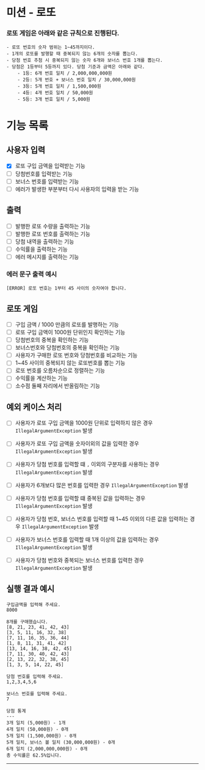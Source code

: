 # 미션 - 로또 
### 로또 게임은 아래와 같은 규칙으로 진행된다.
```
- 로또 번호의 숫자 범위는 1~45까지이다.
- 1개의 로또를 발행할 때 중복되지 않는 6개의 숫자를 뽑는다.
- 당첨 번호 추첨 시 중복되지 않는 숫자 6개와 보너스 번호 1개를 뽑는다.
- 당첨은 1등부터 5등까지 있다. 당첨 기준과 금액은 아래와 같다.
    - 1등: 6개 번호 일치 / 2,000,000,000원
    - 2등: 5개 번호 + 보너스 번호 일치 / 30,000,000원
    - 3등: 5개 번호 일치 / 1,500,000원
    - 4등: 4개 번호 일치 / 50,000원
    - 5등: 3개 번호 일치 / 5,000원
```
# 기능 목록

## 사용자 입력
- [x] 로또 구입 금액을 입력받는 기능
- [ ] 당첨번호를 입력받는 기능
- [ ] 보너스 번호를 입력받는 기능
- [ ] 에러가 발생한 부분부터 다시 사용자의 입력을 받는 기능

## 출력
- [ ] 발행한 로또 수량을 출력하는 기능
- [ ] 발행한 로또 번호를 출력하는 기능
- [ ] 당첨 내역을 출력하는 기능
- [ ] 수익률을 출력하는 기능
- [ ] 에러 메시지를 출력하는 기능

### 에러 문구 출력 예시
```
[ERROR] 로또 번호는 1부터 45 사이의 숫자여야 합니다. 
```

## 로또 게임

- [ ] 구입 금액 / 1000 만큼의 로또를 발행하는 기능
- [ ] 로또 구입 금액이 1000원 단위인지 확인하는 기능
- [ ] 당첨번호의 중복을 확인하는 기능
- [ ] 보너스번호와 당첨번호의 중복을 확인하는 기능
- [ ] 사용자가 구매한 로또 번호와 당첨번호를 비교하는 기능
- [ ] 1~45 사이의 중복되지 않는 로또번호를 뽑는 기능
- [ ] 로또 번호를 오름차순으로 정렬하는 기능
- [ ] 수익률을 계산하는 기능
- [ ] 소수점 둘째 자리에서 반올림하는 기능

## 예외 케이스 처리
- [ ] 사용자가 로또 구입 금액을 1000원 단위로 입력하지 않은 경우 `IllegalArgumentException` 발생
- [ ] 사용자가 로또 구입 금액을 숫자이외의 값을 입력한 경우 `IllegalArgumentException` 발생
- [ ] 사용자가 당첨 번호를 입력할 떄 `,` 이외의 구분자를 사용하는 경우 `IllegalArgumentException` 발생
- [ ] 사용자가 6개보다 많은 번호를 입력한 경우 `IllegalArgumentException` 발생
- [ ] 사용자가 당첨 번호를 입력할 떄 중복된 값을 입력하는 경우 `IllegalArgumentException` 발생
- [ ] 사용자가 당첨 번호, 보너스 번호를 입력할 때 1~45 이외의 다른 값을 입력하는 경우 `IllegalArgumentException` 발생
- [ ] 사용자가 보너스 번호를 입력할 때 1개 이상의 값을 입력하는 경우 `IllegalArgumentException` 발생
- [ ] 사용자가 당첨 번호와 중복되는 보너스 번호를 입력한 경우 `IllegalArgumentException` 발생


## 실행 결과 예시

```
구입금액을 입력해 주세요.
8000

8개를 구매했습니다.
[8, 21, 23, 41, 42, 43] 
[3, 5, 11, 16, 32, 38] 
[7, 11, 16, 35, 36, 44] 
[1, 8, 11, 31, 41, 42] 
[13, 14, 16, 38, 42, 45] 
[7, 11, 30, 40, 42, 43] 
[2, 13, 22, 32, 38, 45] 
[1, 3, 5, 14, 22, 45]

당첨 번호를 입력해 주세요.
1,2,3,4,5,6

보너스 번호를 입력해 주세요.
7

당첨 통계
---
3개 일치 (5,000원) - 1개
4개 일치 (50,000원) - 0개
5개 일치 (1,500,000원) - 0개
5개 일치, 보너스 볼 일치 (30,000,000원) - 0개
6개 일치 (2,000,000,000원) - 0개
총 수익률은 62.5%입니다.
```

---


